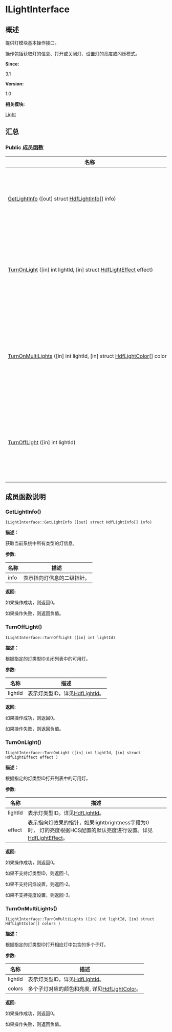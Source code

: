 # ILightInterface


## **概述**

提供灯模块基本操作接口。

操作包括获取灯的信息、打开或关闭灯、设置灯的亮度或闪烁模式。

**Since:**

3.1

**Version:**

1.0

**相关模块:**

[Light](light.md)


## **汇总**


### Public 成员函数

  | 名称 | 描述 | 
| -------- | -------- |
| [GetLightInfo](#getlightinfo)&nbsp;([out]&nbsp;struct&nbsp;[HdfLightInfo](_hdf_light_info.md)[]&nbsp;info) | 获取当前系统中所有类型的灯信息。 | 
| [TurnOnLight](#turnonlight)&nbsp;([in]&nbsp;int&nbsp;lightId,&nbsp;[in]&nbsp;struct&nbsp;[HdfLightEffect](_hdf_light_effect.md)&nbsp;effect) | 根据指定的灯类型ID打开列表中的可用灯。 | 
| [TurnOnMultiLights](#turnonmultilights)&nbsp;([in]&nbsp;int&nbsp;lightId,&nbsp;[in]&nbsp;struct&nbsp;[HdfLightColor](_hdf_light_color.md)[]&nbsp;colors) | 根据指定的灯类型ID打开相应灯中包含的多个子灯。 | 
| [TurnOffLight](#turnofflight)&nbsp;([in]&nbsp;int&nbsp;lightId) | 根据指定的灯类型ID关闭列表中的可用灯。 | 


## **成员函数说明**


### GetLightInfo()

  
```
ILightInterface::GetLightInfo ([out] struct HdfLightInfo[] info)
```

**描述：**

获取当前系统中所有类型的灯信息。

**参数:**

  | 名称 | 描述 | 
| -------- | -------- |
| info | 表示指向灯信息的二级指针。 | 

**返回:**

如果操作成功，则返回0。

如果操作失败，则返回负值。


### TurnOffLight()

  
```
ILightInterface::TurnOffLight ([in] int lightId)
```

**描述：**

根据指定的灯类型ID关闭列表中的可用灯。

**参数:**

  | 名称 | 描述 | 
| -------- | -------- |
| lightId | 表示灯类型ID，详见[HdfLightId](light.md#hdflightid)。 | 

**返回:**

如果操作成功，则返回0。

如果操作失败，则返回负值。


### TurnOnLight()

  
```
ILightInterface::TurnOnLight ([in] int lightId, [in] struct HdfLightEffect effect )
```

**描述：**

根据指定的灯类型ID打开列表中的可用灯。

**参数:**

  | 名称 | 描述 | 
| -------- | -------- |
| lightId | 表示灯类型ID。详见[HdfLightId](light.md#hdflightid)。 | 
| effect | 表示指向灯效果的指针，如果lightbrightness字段为0时，&nbsp;灯的亮度根据HCS配置的默认亮度进行设置。详见[HdfLightEffect](_hdf_light_effect.md)。 | 

**返回:**

如果操作成功，则返回0。

如果不支持灯类型ID，则返回-1。

如果不支持闪烁设置，则返回-2。

如果不支持亮度设置，则返回-3。


### TurnOnMultiLights()

  
```
ILightInterface::TurnOnMultiLights ([in] int lightId, [in] struct HdfLightColor[] colors )
```

**描述：**

根据指定的灯类型ID打开相应灯中包含的多个子灯。

**参数:**

  | 名称 | 描述 | 
| -------- | -------- |
| lightId | 表示灯类型ID，详见[HdfLightId](light.md#hdflightid)。 | 
| colors | 多个子灯对应的颜色和亮度,&nbsp;详见[HdfLightColor](_hdf_light_color.md)。 | 

**返回:**

如果操作成功，则返回0。

如果操作失败，则返回负值。
